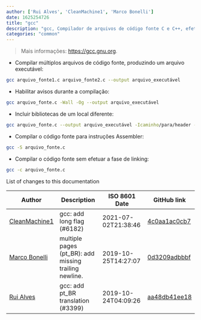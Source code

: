 ```yaml
---
author: ['Rui Alves', 'CleanMachine1', 'Marco Bonelli']
date: 1625254726
title: "gcc"
description: "gcc, Compilador de arquivos de código fonte C e C++, efetuando também as fases de pré-processamento, assembling e linking."
categories: "common"
---
```

> Mais informações: <https://gcc.gnu.org>.

- Compilar múltiplos arquivos de código fonte, produzindo um arquivo executável:

```bash
gcc arquivo_fonte1.c arquivo_fonte2.c --output arquivo_executável
```

- Habilitar avisos durante a compilação:

```bash
gcc arquivo_fonte.c -Wall -Og --output arquivo_executável
```

- Incluir bibliotecas de um local diferente:

```bash
gcc arquivo_fonte.c --output arquivo_executável -Icaminho/para/header -Lcaminho/para/biblioteca -lnome_biblioteca
```

- Compilar o código fonte para instruções Assembler:

```bash
gcc -S arquivo_fonte.c
```

- Compilar o código fonte sem efetuar a fase de linking:

```bash
gcc -c arquivo_fonte.c
```
List of changes to this documentation


Author | Description | ISO 8601 Date | GitHub link
------|-----|-----|-----
[CleanMachine1](mailto:78213164+CleanMachine1@users.noreply.github.com) | gcc: add long flag (#6182) | 2021-07-02T21:38:46 | [4c0aa1ac0cb7](https://github.com/tldr-pages/tldr/commit/4c0aa1ac0cb7541cd982040668faad0d842aa1a2)
[Marco Bonelli](mailto:marco@mebeim.net) | multiple pages (pt_BR): add missing trailing newline. | 2019-10-25T14:27:07 | [0d3209adbbbf](https://github.com/tldr-pages/tldr/commit/0d3209adbbbf41b9672a1bed97c13e7081c269f2)
[Rui Alves](mailto:up201606746@fe.up.pt) | gcc: add pt_BR translation (#3399) | 2019-10-24T04:09:26 | [aa48db41ee18](https://github.com/tldr-pages/tldr/commit/aa48db41ee188f5193b12171988d8f7c610ec066)

